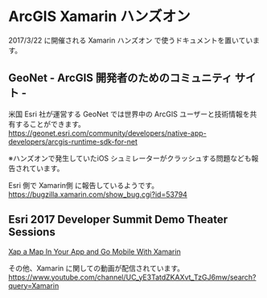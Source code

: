 # ArcGIS Xamarin ハンズオン
2017/3/22 に開催される Xamarin ハンズオン で使うドキュメントを置いています。　　

## GeoNet - ArcGIS 開発者のためのコミュニティ サイト -
米国 Esri 社が運営する GeoNet では世界中の ArcGIS ユーザーと技術情報を共有することができます。<br/>
https://geonet.esri.com/community/developers/native-app-developers/arcgis-runtime-sdk-for-net

※ハンズオンで発生していたiOS シュミレーターがクラッシュする問題なども報告されています。

Esri 側で Xamarin側 に報告しているようです。<br/>
https://bugzilla.xamarin.com/show_bug.cgi?id=53794


## Esri 2017 Developer Summit Demo Theater Sessions 
[Xap a Map In Your App and Go Mobile With Xamarin](https://www.youtube.com/watch?v=TyLZ4iYoQNo&t=1499s)

その他、Xamarin に関しての動画が配信されています。
https://www.youtube.com/channel/UC_yE3TatdZKAXvt_TzGJ6mw/search?query=Xamarin
